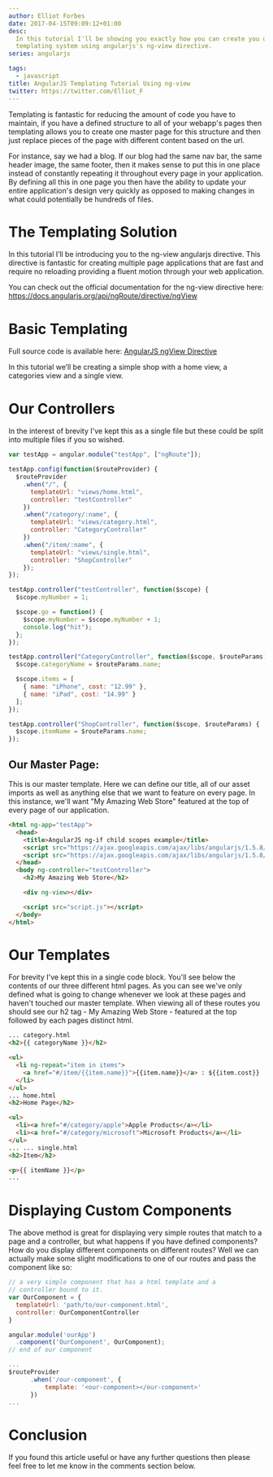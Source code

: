```yaml
---
author: Elliot Forbes
date: 2017-04-15T09:09:12+01:00
desc:
  In this tutorial I'll be showing you exactly how you can create you own
  templating system using angularjs's ng-view directive.
series: angularjs

tags:
  - javascript
title: AngularJS Templating Tutorial Using ng-view
twitter: https://twitter.com/Elliot_F
---
```


Templating is fantastic for reducing the amount of code you have to maintain, if
you have a defined structure to all of your webapp's pages then templating
allows you to create one master page for this structure and then just replace
pieces of the page with different content based on the url.

For instance, say we had a blog. If our blog had the same nav bar, the same
header image, the same footer, then it makes sense to put this in one place
instead of constantly repeating it throughout every page in your application. By
defining all this in one page you then have the ability to update your entire
application's design very quickly as opposed to making changes in what could
potentially be hundreds of files.

# The Templating Solution

In this tutorial I’ll be introducing you to the ng-view angularjs directive.
This directive is fantastic for creating multiple page applications that are
fast and require no reloading providing a fluent motion through your web
application.

You can check out the official documentation for the ng-view directive here:
https://docs.angularjs.org/api/ngRoute/directive/ngView

# Basic Templating

<div class="github-link">
Full source code is available here: <a href="https://github.com/elliotforbes/AngularJS-1.4.5-ngView">AngularJS ngView Directive</a>
</div>

In this tutorial we’ll be creating a simple shop with a home view, a categories
view and a single view.

# Our Controllers

In the interest of brevity I've kept this as a single file but these could be
split into multiple files if you so wished.

```js
var testApp = angular.module("testApp", ["ngRoute"]);

testApp.config(function($routeProvider) {
  $routeProvider
    .when("/", {
      templateUrl: "views/home.html",
      controller: "testController"
    })
    .when("/category/:name", {
      templateUrl: "views/category.html",
      controller: "CategoryController"
    })
    .when("/item/:name", {
      templateUrl: "views/single.html",
      controller: "ShopController"
    });
});

testApp.controller("testController", function($scope) {
  $scope.myNumber = 1;

  $scope.go = function() {
    $scope.myNumber = $scope.myNumber + 1;
    console.log("hit");
  };
});

testApp.controller("CategoryController", function($scope, $routeParams) {
  $scope.categoryName = $routeParams.name;

  $scope.items = [
    { name: "iPhone", cost: "12.99" },
    { name: "iPad", cost: "14.99" }
  ];
});

testApp.controller("ShopController", function($scope, $routeParams) {
  $scope.itemName = $routeParams.name;
});
```

## Our Master Page:

This is our master template. Here we can define our title, all of our asset
imports as well as anything else that we want to feature on every page. In this
instance, we'll want "My Amazing Web Store" featured at the top of every page of
our application.

```html
<html ng-app="testApp">
  <head>
    <title>AngularJS ng-if child scopes example</title>
    <script src="https://ajax.googleapis.com/ajax/libs/angularjs/1.5.8/angular.min.js"></script>
    <script src="https://ajax.googleapis.com/ajax/libs/angularjs/1.5.8/angular-route.min.js"></script>
  </head>
  <body ng-controller="testController">
    <h2>My Amazing Web Store</h2>

    <div ng-view></div>

    <script src="script.js"></script>
  </body>
</html>
```

# Our Templates

For brevity I've kept this in a single code block. You'll see below the contents
of our three different html pages. As you can see we've only defined what is
going to change whenever we look at these pages and haven't touched our master
template. When viewing all of these routes you should see our h2 tag - My
Amazing Web Store - featured at the top followed by each pages distinct html.

```html
... category.html
<h2>{{ categoryName }}</h2>

<ul>
  <li ng-repeat="item in items">
    <a href="#/item/{{item.name}}">{{item.name}}</a> : ${{item.cost}}
  </li>
</ul>
... home.html
<h2>Home Page</h2>

<ul>
  <li><a href="#/category/apple">Apple Products</a></li>
  <li><a href="#/category/microsoft">Microsoft Products</a></li>
</ul>
... ... single.html
<h2>Item</h2>

<p>{{ itemName }}</p>
...
```

# Displaying Custom Components

The above method is great for displaying very simple routes that match to a page
and a controller, but what happens if you have defined components? How do you
display different components on different routes? Well we can actually make some
slight modifications to one of our routes and pass the component like so:

```js
// a very simple component that has a html template and a
// controller bound to it.
var OurComponent = {
  templateUrl: 'path/to/our-component.html',
  controller: OurComponentController
}

angular.module('ourApp')
  .component('OurComponent', OurComponent);
// end of our component

...
$routeProvider
      .when('/our-component', {
          template: '<our-component></our-component>'
      })
...
```

# Conclusion

If you found this article useful or have any further questions then please feel
free to let me know in the comments section below.
